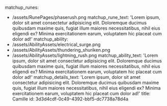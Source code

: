matchup_runes:
  - /assets/RunePages/phaserush.png
matchup_rune_text: 'Lorem ipsum, dolor sit amet consectetur adipisicing elit. Doloremque ducimus quibusdam maxime quis, fugiat illum maiores necessitatibus, nihil eius eligendi ex? Minima exercitationem earum, voluptatem hic placeat cum dolor ad!'
matchup_ability:
  - /assets/AbilityAssets/electrical_surge.png
  - /assets/AbilityAssets/thundering_shuriken.png
  - /assets/AbilityAssets/lightning_rush.png
matchup_ability_text: 'Lorem ipsum, dolor sit amet consectetur adipisicing elit. Doloremque ducimus quibusdam maxime quis, fugiat illum maiores necessitatibus, nihil eius eligendi ex? Minima exercitationem earum, voluptatem hic placeat cum dolor ad!'
matchup_details_text: 'Lorem ipsum, dolor sit amet consectetur adipisicing elit. Doloremque ducimus quibusdam maxime quis, fugiat illum maiores necessitatibus, nihil eius eligendi ex? Minima exercitationem earum, voluptatem hic placeat cum dolor ad!'
title: Camille
id: 3d3d4cdf-0c49-4392-bbf5-dc7738a78d4a
